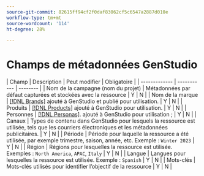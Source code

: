 ```yaml
---
source-git-commit: 82615ff94cf2f0daf83062cf5c6547a2887d010e
workflow-type: tm+mt
source-wordcount: '114'
ht-degree: 28%

---
```

# Champs de métadonnées GenStudio

<!-- copied this table right into the topic bc was having trouble with snippet injection error -->

| Champ | Description | Peut modifier | Obligatoire |
| ------------- | ----------- | -------- |
| Nom de la campagne (nom du projet) | Métadonnées par défaut capturées et stockées avec la ressource | Y | N |
| Nom de la marque | [[!DNL Brands]](/help/user-guide/guidelines/brands.md) ajouté à GenStudio et publié pour utilisation. | Y | N |
| Produits | [[!DNL Products]](/help/user-guide/guidelines/products.md) ajouté à GenStudio pour utilisation. | Y | N |
| Personnes | [[!DNL Personas]](/help/user-guide/guidelines/personas.md). ajouté à GenStudio pour utilisation ; | Y | N |
| Canaux | Types de contenu dans GenStudio pour lesquels la ressource est utilisée, tels que les courriers électroniques et les métadonnées publicitaires. | Y | N |
| Période | Période pour laquelle la ressource a été utilisée, par exemple trimestre, saison, année, etc. Exemple : `Winter 2023` | Y | N |
| Région   | Régions pour lesquelles la ressource est utilisée. Exemples : `North America`, `APAC`, `Italy` | Y | N |
| Langue | Langues pour lesquelles la ressource est utilisée. Exemple : `Spanish` | Y | N |
| Mots-clés | Mots-clés utilisés pour identifier l’objectif de la ressource | Y | N |
<!-- 
| Prompt        | Metadata that describes information used to generate asset | N |
| Filename      | Default metadata captured and stored with asset | N |
| File format   | Default metadata captured and stored with asset | N |
| Timestamps    | Default metadata captured and stored with asset | N |
| Size          | Default metadata captured and stored with asset | N |
| Color tag     | **Colors**: Red, Dark_Red, Magenta, Yellow, Mustard, Pink, Dark_Pink, Gold, Orange, Mud_Green, Black, White, Off_White, Gray, Dark_Gray, Silver, Cream, Khaki, Brown, Dark_Brown, Maroon, Tan, Beige, Olive, Green, Bright_Green, Dark_Green, Light_Green, Blue, Dark_Blue, Light_Blue, Royal_Blue, Cyan, Violet, Purple, Lavender, Turquoise, Plum, Emerald, Lilac<br>**Tone**: Warm, Neutral, Cool | N |
| Smart tag     | Keywords assigned by AI based on characteristics identified in the content | N | -->

<!--
Description should include any defaults or ranges.
Not sure which metadata they will restrict from edit. Do we need to distinguish changes made during creation process or AFTER the content creation and approval. Obviously data assigned by machine is not editable.
-->
